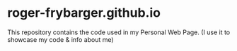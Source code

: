 # roger-frybarger.github.io
This repository contains the code used in my Personal Web Page. (I use it to showcase my code &amp; info about me)
